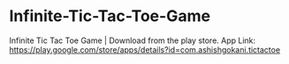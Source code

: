 # Infinite-Tic-Tac-Toe-Game
Infinite Tic Tac Toe Game | Download from the play store. App Link: https://play.google.com/store/apps/details?id=com.ashishgokani.tictactoe
